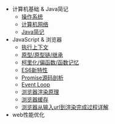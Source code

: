 - 计算机基础 & Java简记
  - [操作系统](a-1-操作系统.md)
  - [计算机网络](a-2-计算机网络.md)
  - [Java简记](a-3-Java简记.md)
- JavaScript & 浏览器
  - [执行上下文](c-1-执行上下文.md)
  - [原型/原型链/继承](c-2-原型-原型链-继承.md)
  - [柯里化/偏函数/函数记忆](c-4-柯里化-偏函数-函数记忆.md)
  - [ES6新特性](c-5-ES6新特性.md)
  - [Promise源码剖析](c-6-Promise源码剖析.md)
  - [Event Loop](c-7-EventLoop.md)
  - [浏览器渲染原理](c-3-浏览器渲染原理.md)
  - [浏览器缓存](c-8-浏览器缓存.md)
  - [浏览器从输入url到渲染完成过程详解](c-4-浏览器从输入url到渲染完成过程详解.md)
- web性能优化
